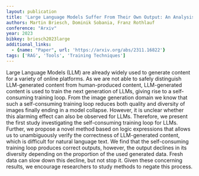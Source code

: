 ```yaml
---
layout: publication
title: 'Large Language Models Suffer From Their Own Output: An Analysis Of The Self-consuming Training Loop'
authors: Martin Briesch, Dominik Sobania, Franz Rothlauf
conference: "Arxiv"
year: 2023
bibkey: briesch2023large
additional_links:
  - {name: "Paper", url: 'https://arxiv.org/abs/2311.16822'}
tags: ['RAG', 'Tools', 'Training Techniques']
---
```

Large Language Models (LLM) are already widely used to generate content for a
variety of online platforms. As we are not able to safely distinguish
LLM-generated content from human-produced content, LLM-generated content is
used to train the next generation of LLMs, giving rise to a self-consuming
training loop. From the image generation domain we know that such a
self-consuming training loop reduces both quality and diversity of images
finally ending in a model collapse. However, it is unclear whether this
alarming effect can also be observed for LLMs. Therefore, we present the first
study investigating the self-consuming training loop for LLMs. Further, we
propose a novel method based on logic expressions that allows us to
unambiguously verify the correctness of LLM-generated content, which is
difficult for natural language text. We find that the self-consuming training
loop produces correct outputs, however, the output declines in its diversity
depending on the proportion of the used generated data. Fresh data can slow
down this decline, but not stop it. Given these concerning results, we
encourage researchers to study methods to negate this process.
